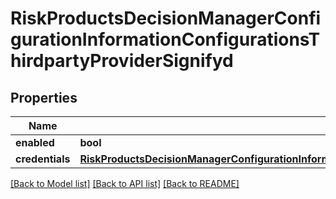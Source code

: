 # RiskProductsDecisionManagerConfigurationInformationConfigurationsThirdpartyProviderSignifyd

## Properties
Name | Type | Description | Notes
------------ | ------------- | ------------- | -------------
**enabled** | **bool** |  | [optional] 
**credentials** | [**RiskProductsDecisionManagerConfigurationInformationConfigurationsThirdpartyProviderSignifydCredentials**](RiskProductsDecisionManagerConfigurationInformationConfigurationsThirdpartyProviderSignifydCredentials.md) |  | [optional] 

[[Back to Model list]](../README.md#documentation-for-models) [[Back to API list]](../README.md#documentation-for-api-endpoints) [[Back to README]](../README.md)


